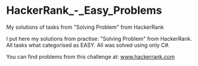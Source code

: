 # HackerRank_-_Easy_Problems

My solutions of tasks from "Solving Problem" from HackerRank

I put here my solutions from practise: "Solving Problem" from HackerRank. All tasks what categorised as EASY. All was solved using only C#.

You can find problems from this challenge at: www.hackerrank.com
